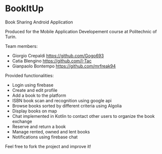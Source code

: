 # BookItUp
Book Sharing Android Application

Produced for the Mobile Application Developement course at Politechnic of Turin.

Team members: <br>
              <ul>
                <li> Giorgio Crepaldi https://github.com/Gogo693 </li>
                <li> Catia Blengino https://github.com/I-Tac</li>
                <li> Gianpaolo Bontempo https://github.com/mrfreak94 </li>
              </ul>
            
Provided functionalities:
              <ul>
                <li> Login using firebase </li>
                <li> Create and edit profile </li>
                <li> Add a book to the platform </li>
                <li> ISBN book scan and recognition using google api</li>
                <li> Browse books sorted by different criteria using Algolia </li>
                <li> Display books on map</li>
                <li> Chat implemented in Kotlin to contact other users to organize the book exchange </li>
                <li> Reserve and return a book </li>
                <li> Manage rented, owned and lent books </li>
                <li> Notifications using firebase chat </li>
              </ul>

Feel free to fork the project and improve it!
